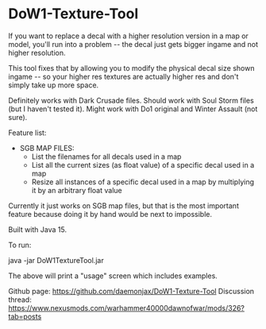 # DoW1-Texture-Tool
If you want to replace a decal with a higher resolution version in a map or model, you'll run into a problem -- the decal just gets bigger ingame and not higher resolution.

This tool fixes that by allowing you to modify the physical decal size shown ingame -- so your higher res textures are actually higher res and don't simply take up more space.

Definitely works with Dark Crusade files.  Should work with Soul Storm files (but I haven't tested it).  Might work with Do1 original and Winter Assault (not sure).

Feature list:
* SGB MAP FILES:
  * List the filenames for all decals used in a map
  * List all the current sizes (as float value) of a specific decal used in a map
  * Resize all instances of a specific decal used in a map by multiplying it by an arbitrary float value




Currently it just works on SGB map files, but that is the most important feature because doing it by hand would be next to impossible.

Built with Java 15.

To run:

java -jar DoW1TextureTool.jar

The above will print a "usage" screen which includes examples.

Github page: https://github.com/daemonjax/DoW1-Texture-Tool
Discussion thread: https://www.nexusmods.com/warhammer40000dawnofwar/mods/326?tab=posts
